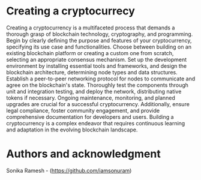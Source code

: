 # Creating a cryptocurrecy
Creating a cryptocurrency is a multifaceted process that demands a thorough grasp of blockchain technology, cryptography, and programming. Begin by clearly defining the purpose and features of your cryptocurrency, specifying its use case and functionalities. Choose between building on an existing blockchain platform or creating a custom one from scratch, selecting an appropriate consensus mechanism. Set up the development environment by installing essential tools and frameworks, and design the blockchain architecture, determining node types and data structures. Establish a peer-to-peer networking protocol for nodes to communicate and agree on the blockchain's state. Thoroughly test the components through unit and integration testing, and deploy the network, distributing native tokens if necessary. Ongoing maintenance, monitoring, and planned upgrades are crucial for a successful cryptocurrency. Additionally, ensure legal compliance, foster community engagement, and provide comprehensive documentation for developers and users. Building a cryptocurrency is a complex endeavor that requires continuous learning and adaptation in the evolving blockchain landscape.

# Authors and acknowledgment
Sonika Ramesh - (https://github.com/iamsonuram)
